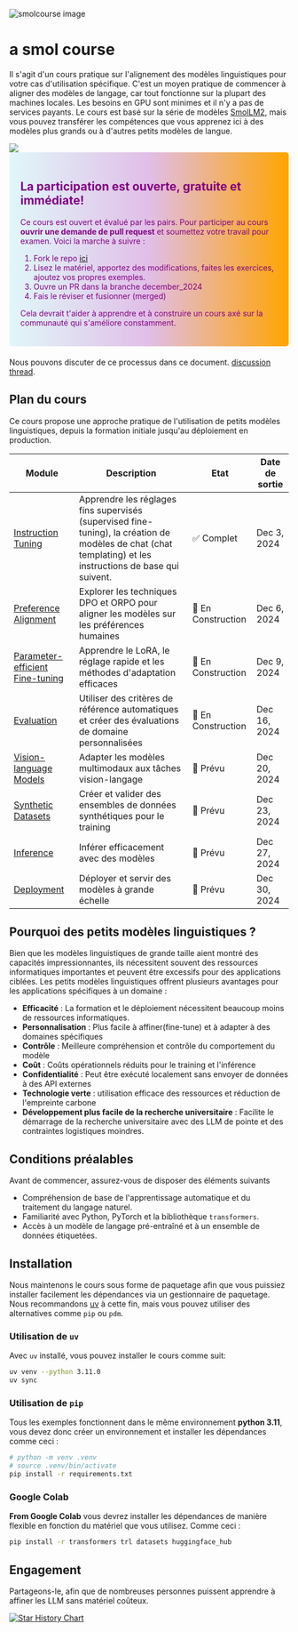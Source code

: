 ![smolcourse image](./banner.png)

# a smol course

Il s'agit d'un cours pratique sur l'alignement des modèles linguistiques pour votre cas d'utilisation spécifique. C'est un moyen pratique de commencer à aligner des modèles de langage, car tout fonctionne sur la plupart des machines locales. Les besoins en GPU sont minimes et il n'y a pas de services payants. Le cours est basé sur la série de modèles [SmolLM2](https://github.com/huggingface/smollm/tree/main), mais vous pouvez transférer les compétences que vous apprenez ici à des modèles plus grands ou à d'autres petits modèles de langue.

<a href="http://hf.co/join/discord">
<img src="https://img.shields.io/badge/Discord-7289DA?&logo=discord&logoColor=white"/>
</a>

<div style="background: linear-gradient(to right, #e0f7fa, #e1bee7, orange); padding: 20px; border-radius: 5px; margin-bottom: 20px; color: purple;">
    <h2>La participation est ouverte, gratuite et immédiate!</h2>
    <p>Ce cours est ouvert et évalué par les pairs. Pour participer au cours <strong>ouvrir une demande de pull request</strong> et soumettez votre travail pour examen. Voici la marche à suivre :</p>
    <ol>
        <li>Fork le repo <a href="https://github.com/huggingface/smol-course/fork">ici</a></li>
        <li>Lisez le matériel, apportez des modifications, faites les exercices, ajoutez vos propres exemples.</li>
        <li>Ouvre un PR dans la branche december_2024</li>
        <li>Fais le réviser et fusionner (merged)</li>
    </ol>
    <p>Cela devrait t'aider à apprendre et à construire un cours axé sur la communauté qui s'améliore constamment.</p>
</div>

Nous pouvons discuter de ce processus dans ce document. [discussion thread](https://github.com/huggingface/smol-course/discussions/2#discussion-7602932).

## Plan du cours

Ce cours propose une approche pratique de l'utilisation de petits modèles linguistiques, depuis la formation initiale jusqu'au déploiement en production.

| Module | Description | Etat | Date de sortie |
|--------|-------------|---------|--------------|
| [Instruction Tuning](./1_instruction_tuning) | Apprendre les réglages fins supervisés (supervised fine-tuning), la création de modèles de chat (chat templating) et les instructions de base qui suivent. | ✅ Complet | Dec 3, 2024 |
| [Preference Alignment](./2_preference_alignment) | Explorer les techniques DPO et ORPO pour aligner les modèles sur les préférences humaines | 🚧 En Construction  | Dec 6, 2024 |
| [Parameter-efficient Fine-tuning](./3_parameter_efficient_finetuning) | Apprendre le LoRA, le réglage rapide et les méthodes d'adaptation efficaces | 🚧 En Construction | Dec 9, 2024 |
| [Evaluation](./4_evaluation) | Utiliser des critères de référence automatiques et créer des évaluations de domaine personnalisées | 🚧 En Construction | Dec 16, 2024 |
| [Vision-language Models](./5_vision_language_models) | Adapter les modèles multimodaux aux tâches vision-langage | 📝 Prévu | Dec 20, 2024 |
| [Synthetic Datasets](./6_synthetic_datasets) | Créer et valider des ensembles de données synthétiques pour le training | 📝 Prévu | Dec 23, 2024 |
| [Inference](./7_inference) | Inférer efficacement avec des modèles | 📝 Prévu | Dec 27, 2024 |
| [Deployment](./8_deplyment) | Déployer et servir des modèles à grande échelle | 📝 Prévu | Dec 30, 2024 |

## Pourquoi des petits modèles linguistiques ?

Bien que les modèles linguistiques de grande taille aient montré des capacités impressionnantes, ils nécessitent souvent des ressources informatiques importantes et peuvent être excessifs pour des applications ciblées. Les petits modèles linguistiques offrent plusieurs avantages pour les applications spécifiques à un domaine :

- **Efficacité** : La formation et le déploiement nécessitent beaucoup moins de ressources informatiques.
- **Personnalisation** : Plus facile à affiner(fine-tune) et à adapter à des domaines spécifiques
- **Contrôle** : Meilleure compréhension et contrôle du comportement du modèle
- **Coût** : Coûts opérationnels réduits pour le training et l'inférence
- **Confidentialité** : Peut être exécuté localement sans envoyer de données à des API externes
- **Technologie verte** : utilisation efficace des ressources et réduction de l'empreinte carbone
- **Développement plus facile de la recherche universitaire** : Facilite le démarrage de la recherche universitaire avec des LLM de pointe et des contraintes logistiques moindres.

## Conditions préalables

Avant de commencer, assurez-vous de disposer des éléments suivants
- Compréhension de base de l'apprentissage automatique et du traitement du langage naturel.
- Familiarité avec Python, PyTorch et la bibliothèque `transformers`.
- Accès à un modèle de langage pré-entraîné et à un ensemble de données étiquetées.

## Installation

Nous maintenons le cours sous forme de paquetage afin que vous puissiez installer facilement les dépendances via un gestionnaire de paquetage. Nous recommandons [uv](https://github.com/astral-sh/uv) à cette fin, mais vous pouvez utiliser des alternatives comme `pip` ou `pdm`.

### Utilisation de `uv`

Avec `uv` installé, vous pouvez installer le cours comme suit:

```bash
uv venv --python 3.11.0
uv sync
```

### Utilisation de `pip`

Tous les exemples fonctionnent dans le même environnement **python 3.11**, vous devez donc créer un environnement et installer les dépendances comme ceci :

```bash
# python -m venv .venv
# source .venv/bin/activate
pip install -r requirements.txt
```

### Google Colab

**From Google Colab** vous devrez installer les dépendances de manière flexible en fonction du matériel que vous utilisez. Comme ceci :

```bash
pip install -r transformers trl datasets huggingface_hub
```

## Engagement

Partageons-le, afin que de nombreuses personnes puissent apprendre à affiner les LLM sans matériel coûteux.

[![Star History Chart](https://api.star-history.com/svg?repos=huggingface/smol-course&type=Date)](https://star-history.com/#huggingface/smol-course&Date)
